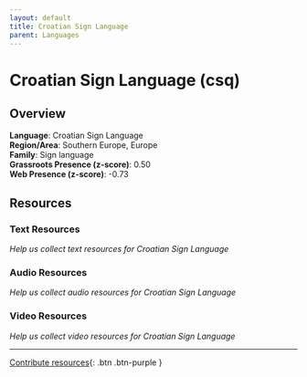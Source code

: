 ```yaml
---
layout: default
title: Croatian Sign Language
parent: Languages
---
```


# Croatian Sign Language (csq)

## Overview

**Language**: Croatian Sign Language  
**Region/Area**: Southern Europe, Europe  
**Family**: Sign language  
**Grassroots Presence (z-score)**: 0.50  
**Web Presence (z-score)**: -0.73  

## Resources

### Text Resources
*Help us collect text resources for Croatian Sign Language*

### Audio Resources
*Help us collect audio resources for Croatian Sign Language*

### Video Resources
*Help us collect video resources for Croatian Sign Language*

---

[Contribute resources](https://forms.office.com/e/1SfLJx3u1r){: .btn .btn-purple }
